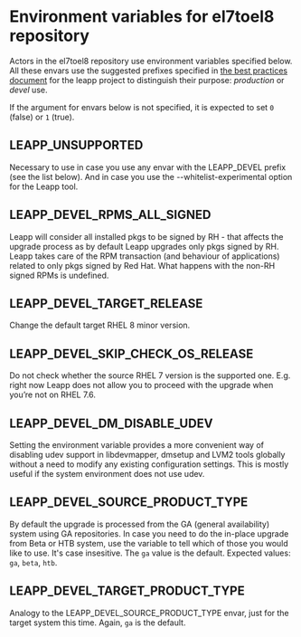 # Environment variables for el7toel8 repository

Actors in the el7toel8 repository use environment variables specified below.
All these envars use the suggested prefixes specified in
[the best practices document](../best-practices.html#use-the-leapp-and-leapp-devel-prefixes-for-new-envars)
for the leapp project to distinguish their purpose: *production* or *devel* use.

If the argument for envars below is not specified, it is expected to set `0`
(false) or `1` (true).

## LEAPP_UNSUPPORTED

Necessary to use in case you use any envar with the LEAPP_DEVEL prefix
(see the list below). And in case you use the --whitelist-experimental option
for the Leapp tool.


## LEAPP_DEVEL_RPMS_ALL_SIGNED

Leapp will consider all installed pkgs to be signed by RH - that affects
the upgrade process as by default Leapp upgrades only pkgs signed by RH.
Leapp takes care of the RPM transaction (and behaviour of applications)
related to only pkgs signed by Red Hat. What happens with the non-RH signed
RPMs is undefined.


## LEAPP_DEVEL_TARGET_RELEASE

Change the default target RHEL 8 minor version.


## LEAPP_DEVEL_SKIP_CHECK_OS_RELEASE

Do not check whether the source RHEL 7 version is the supported one.
E.g. right now Leapp does not allow you to proceed with the upgrade
when you’re not on RHEL 7.6.


## LEAPP_DEVEL_DM_DISABLE_UDEV

Setting the environment variable provides a more convenient
way of disabling udev support in libdevmapper, dmsetup and LVM2 tools globally
without a need to modify any existing configuration settings.
This is mostly useful if the system environment does not use udev.


## LEAPP_DEVEL_SOURCE_PRODUCT_TYPE

By default the upgrade is processed from the GA (general availability) system
using GA repositories. In case you need to do the in-place upgrade from
Beta or HTB system, use the variable to tell which of those you would like
to use. It's case insesitive. The `ga` value is the default.
Expected values: `ga`, `beta`, `htb`.


## LEAPP_DEVEL_TARGET_PRODUCT_TYPE

Analogy to the LEAPP_DEVEL_SOURCE_PRODUCT_TYPE envar, just for the target
system this time. Again, `ga` is the default.
